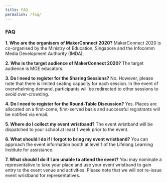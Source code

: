 ```yaml
---
title: FAQ
permalink: /faq/
---
```


### **FAQ**

**1. Who are the organisers of MakerConnect 2020?**
MakerConnect 2020 is co-organised by the Ministry of Education, Singapore and the Infocomm Media Development Authority (IMDA).

**2. Who is the target audience of MakerConnect 2020?**
The target audience is MOE educators.

**3. Do I need to register for the Sharing Sessions?**
No. However, please note that there is limited seating capacity for each session. In the event of overwhelming demand, participants will be redirected to other sessions to avoid over-crowding.

**4.	Do I need to register for the Round-Table Discussion?**
Yes. Places are allocated on a first-come, first-served basis and successful registrants will be notified via email.

**5.	Where do I collect my event wristband?**
The event wristband will be dispatched to your school at least 1 week prior to the event.

**6.	What should I do if I forgot to bring my event wristband?**
You can approach the event information booth at level 1 of the Lifelong Learning Institute for assistance.

**7.	What should I do if I am unable to attend the event?**
You may nominate a representative to take your place and use your event wristband to gain entry to the event venue and activities. Please note that we will not re-issue event wristband for representatives. 
